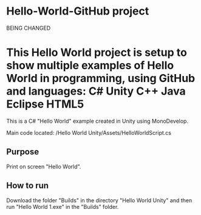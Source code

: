 Hello-World-GitHub project
===========
BEING CHANGED

This Hello World project is setup to show multiple examples of Hello World in programming, using GitHub and languages:
C#
Unity
C++
Java
Eclipse
HTML5
===========
This is a C# "Hello World" example created in Unity using MonoDevelop.

Main code located: /Hello World Unity/Assets/HelloWorldScript.cs


Purpose
-------

Print on screen "Hello World".



How to run
----------

Download the folder "Builds" in the directory "Hello World Unity" and then run "Hello World 1.exe" in the "Builds" folder.


